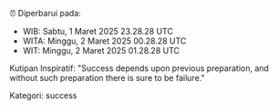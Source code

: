 ⏰ Diperbarui pada:
- WIB: Sabtu, 1 Maret 2025 23.28.28 UTC
- WITA: Minggu, 2 Maret 2025 00.28.28 UTC
- WIT: Minggu, 2 Maret 2025 01.28.28 UTC

Kutipan Inspiratif:
"Success depends upon previous preparation, and without such preparation there is sure to be failure."


Kategori: success

